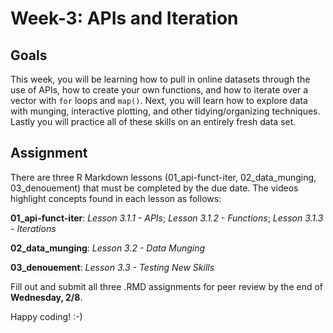 # Week-3: APIs and Iteration

## **Goals**

This week, you will be learning how to pull in online datasets through the use of APIs, how to create your own functions, and how to iterate over a vector with `for` loops and `map()`. Next, you will learn how to explore data with munging, interactive plotting, and other tidying/organizing techniques. Lastly you will practice all of these skills on an entirely fresh data set. 

## **Assignment** 

There are three R Markdown lessons (01_api-funct-iter, 02_data_munging, 03_denouement) that must be completed by the due date. The videos highlight concepts found in each lesson as follows:

**01_api-funct-iter**: *Lesson 3.1.1 - APIs*; *Lesson 3.1.2 - Functions*; *Lesson 3.1.3 - Iterations*

**02_data_munging**: *Lesson 3.2 - Data Munging*

**03_denouement**: *Lesson 3.3 - Testing New Skills*

Fill out and submit all three .RMD assignments for peer review by the end of **Wednesday, 2/8**.

Happy coding! :-)
